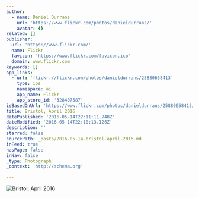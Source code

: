```yaml
---
author:
  - name: Daniel Durrans
    url: 'https://www.flickr.com/photos/danieldurrans/'
    avatar: {}
related: []
publisher:
  url: 'https://www.flickr.com/'
  name: Flickr
  favicon: 'https://www.flickr.com/favicon.ico'
  domain: www.flickr.com
keywords: []
app_links:
  - url: 'flickr://flickr.com/photos/danieldurrans/25880658413'
    type: ios
    namespace: ai
    app_name: Flickr
    app_store_id: '328407587'
isBasedOnUrl: 'https://www.flickr.com/photos/danieldurrans/25880658413/in/photostream/'
title: Bristol; April 2016
datePublished: '2016-05-14T22:11:11.748Z'
dateModified: '2016-05-14T22:10:13.126Z'
description: ''
starred: false
sourcePath: _posts/2016-05-14-bristol-april-2016.md
inFeed: true
hasPage: false
inNav: false
_type: Photograph
_context: 'http://schema.org'

---
```

![Bristol; April 2016](https://farm2.staticflickr.com/1655/25880658413_3ef1866a12_b.jpg)